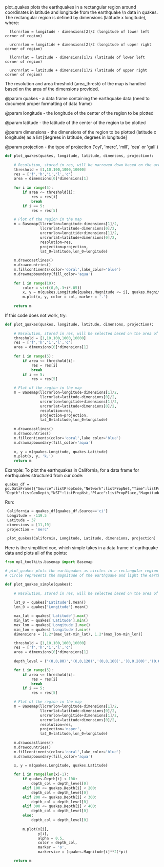 plot_quakes plots the earthquakes in a rectangular region around coordinates in latitude and longitude from the earthquake \n
data in quakes. The rectangular region is defined by dimensions (latitude x longitude), where:

      llcrnrlon = longitude - dimensions[2]/2 (longitude of lower left corner of region)
      
      urcrnrlon = longitide + dimensions[2]/2 (longitude of upper right corner of region)
      
      llcrnrlat = latitude - dimensions[1]/2 (latitude of lower left corner of region)
      
      urcrnrlat = latitude + dimensions[1]/2 (latitude of upper right corner of region)
      
The resolution and area threshold (area_thresh) of the map is handled based on the area of the dimensions provided.

@param quakes - a data frame containing the earthquake data (need to document proper formatting of data frame)

@param longitude - the longitude of the center of the region to be plotted

@param latitude - the latitude of the center of the region to be plotted

@param dimensions - the dimensions of the region to be plotted (latitude x longitude) as a list [degrees in latitude, degrees in longitude]

@param projection - the type of projection ('cyl', 'merc', 'mill', 'cea' or 'gall')

```python
def plot_quakes(quakes, longitude, latitude, dimensons, projection):
    
    # Resolution, stored in res, will be narrowed down based on the area of the dimensions provided
    threshold = [1,10,100,1000,10000]
    res = ['f','h','i','l','c']
    area = dimensions[0]*dimensions[1]
    
    for i in range(5):
        if area <= threshold[i]:
            res = res[i]
            break
        if i == 5:
            res = res[5]

    # Plot of the region in the map 
    m = Basemap(llcrnrlon=longitude-dimensions[1]/2,
                llcrnrlat=latitude-dimensions[0]/2,
                urcrnrlon=longitide+dimensions[1]/2,
                urcrnrlat=latitude+dimensions[0]/2,
                resolution=res,
                projection=projection,
                lat_0=latitude,lon_0=longitude)
				
    m.drawcoastlines()
    m.drawcountries()
    m.fillcontinents(color='coral',lake_color='blue')
    m.drawmapboundary(fill_color='aqua')
	
    for i in range(10):
        color = str((0,0,.3+i*.05))
        x, y = m(quakes.Longitude[quakes.Magnitude <= i], quakes.Magnitude[quakes.Depth <= i])	
        m.plot(x, y, color = col, marker = '.')
	
    return m
```    

If this code does not work, try:
```python
def plot_quakes(quakes, longitude, latitude, dimensons, projection):
    
    # Resolution, stored in res, will be selected based on the area of the dimensions provided
    threshold = [1,10,100,1000,10000]
    res = ['f','h','i','l','c']
    area = dimensions[0]*dimensions[1]
    
    for i in range(5):
        if area <= threshold[i]:
            res = res[i]
            break
        if i == 5:
            res = res[5]

    # Plot of the region in the map 
    m = Basemap(llcrnrlon=longitude-dimensions[1]/2,
                llcrnrlat=latitude-dimensions[0]/2,
                urcrnrlon=longitide+dimensions[1]/2,
                urcrnrlat=latitude+dimensions[0]/2,
                resolution=res,
                projection=projection,
                lat_0=latitude,lon_0=longitude)
				
    m.drawcoastlines()
    m.drawcountries()
    m.fillcontinents(color='coral',lake_color='blue')
    m.drawmapboundary(fill_color='aqua')
	
    x, y = m(quakes.Longitude, quakes.Latitude)
    m.plot(x, y, 'k.')
    return m
```
    
Example:
To plot the earthquakes in California, for a data frame for earthquakes structured from our code:
```
quakes_df = pd.DataFrame({"Source":listPropCode,"Network":listPropNet,"Time":listPropTime,"Longitude":listGeoLongitude,"Latitude":listGeoLatitude, "Depth":listGeoDepth,"NST":listPropNst,"Place":listPropPlace,"Magnitude":listPropMag})
```
Run:
```python
 California = quakes_df[quakes_df.Source=='ci']
 Longitude = -119.5
 Latitude = 37
 dimensions = [11,10]
 projection = 'merc'
 
 plot_quakes(California, Longitude, Latitude, dimensions, projection)
```

Here is the simplified coe, which simple takes in a data frame of earthquake data and plots all of the points:

```python
from mpl_toolkits.basemap import Basemap

# plot_quakes plots the earthquakes as circles in a rectangular region around the mean of the coordinates where the size of the 
# circle represents the magnitude of the earthquake and light the earthquake is represents the magnitude 

def plot_quakes_simple(quakes):
    
    # Resolution, stored in res, will be selected based on the area of the dimensions provided
    
    lat_0 = quakes['Latitude'].mean()
    lon_0 = quakes['Longitude'].mean()

    max_lat = quakes['Latitude'].max()
    min_lat = quakes['Latitude'].min()
    max_lon = quakes['Longitude'].max()
    min_lon = quakes['Longitude'].min()
    dimensions = [1.2*(max_lat-min_lat), 1.2*(max_lon-min_lon)]

    threshold = [1,10,100,1000,10000]
    res = ['f','h','i','l','c']
    area = dimensions[0]*dimensions[1]
    
    depth_level = ('(0,0,80)','(0,0,120)','(0,0,160)','(0,0,200)','(0,0,240)')

    for i in range(5):
        if area <= threshold[i]:
            res = res[i]
            break
        if i == 5:
            res = res[5]

    # Plot of the region in the map 
    m = Basemap(llcrnrlon=longitude-dimensions[1]/2,
                llcrnrlat=latitude-dimensions[0]/2,
                urcrnrlon=longitide+dimensions[1]/2,
                urcrnrlat=latitude+dimensions[0]/2,
                resolution=res,
                projection='nsper',
                lat_0=latitude,lon_0=longitude)
				
    m.drawcoastlines()
    m.drawcountries()
    m.fillcontinents(color='coral',lake_color='blue')
    m.drawmapboundary(fill_color='aqua')
	
    x, y = m(quakes.Longitude, quakes.Latitude)

    for i in range(len(x)-1):
        if quakes.Depth[i] < 100:
            depth_col = depth_level[0]
        elif 100 <= quakes.Depth[i] < 200:
            depth_col = depth_level[0]
        elif 200 <= quakes.Depth[i] < 300:
            depth_col = depth_level[0]
        elif 300 <= quakes.Depth[i] < 400:
            depth_col = depth_level[0]
        else:
            depth_col = depth_level[0]
            
        m.plot(x[i], 
               y[i],
               alpha = 0.5,
               color = depth_col, 
               marker = 'o', 
               markersize = (quakes.Magnitude[i]**2)*pi)

    return m
```
